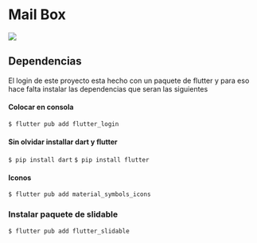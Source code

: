 # Mail Box

![](https://cdn.icon-icons.com/icons2/1154/PNG/512/1486564396-mail_81524.png)

## Dependencias
El login de este proyecto esta hecho con un paquete de flutter y para eso hace falta instalar las dependencias que seran las siguientes

#### Colocar en consola

`$ flutter pub add flutter_login`

#### Sin olvidar installar dart y flutter

`$ pip install dart`
`$ pip install flutter`

#### Iconos
`$ flutter pub add material_symbols_icons`

### Instalar paquete de slidable
`$ flutter pub add flutter_slidable`

